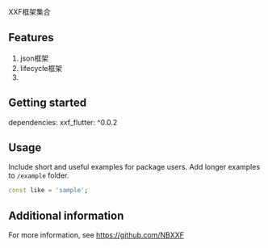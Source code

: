 <!--
This README describes the package. If you publish this package to pub.dev,
this README's contents appear on the landing page for your package.

For information about how to write a good package README, see the guide for
[writing package pages](https://dart.dev/tools/pub/writing-package-pages).

For general information about developing packages, see the Dart guide for
[creating packages](https://dart.dev/guides/libraries/create-packages)
and the Flutter guide for
[developing packages and plugins](https://flutter.dev/to/develop-packages).
-->

XXF框架集合

## Features

1. json框架
2. lifecycle框架
3. 
## Getting started
dependencies:
xxf_flutter: ^0.0.2

## Usage

Include short and useful examples for package users. Add longer examples
to `/example` folder.

```dart
const like = 'sample';
```

## Additional information

For more information, see https://github.com/NBXXF
